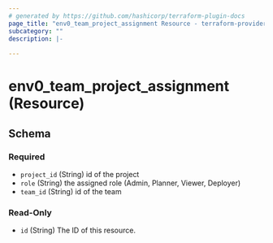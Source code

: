 ```yaml
---
# generated by https://github.com/hashicorp/terraform-plugin-docs
page_title: "env0_team_project_assignment Resource - terraform-provider-env0"
subcategory: ""
description: |-
  
---
```


# env0_team_project_assignment (Resource)





<!-- schema generated by tfplugindocs -->
## Schema

### Required

- `project_id` (String) id of the project
- `role` (String) the assigned role (Admin, Planner, Viewer, Deployer)
- `team_id` (String) id of the team

### Read-Only

- `id` (String) The ID of this resource.


